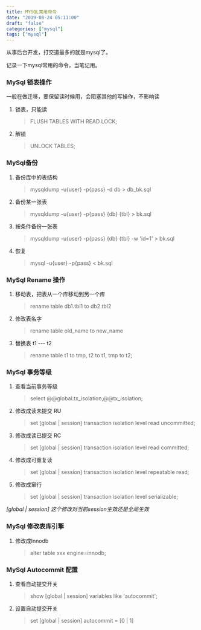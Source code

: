 ```yaml
---
title: MYSQL常用命令
date: "2019-08-24 05:11:00"
draft: "false"
categories: ["mysql"]
tags: ["mysql"]
---
```


从事后台开发，打交道最多的就是mysql了。

记录一下mysql常用的命令，当笔记用。

### MySql 锁表操作

一般在做迁移，要保留读时候用，会阻塞其他的写操作，不影响读

1. 锁表，只能读
   > FLUSH TABLES WITH READ LOCK;

2. 解锁
   > UNLOCK TABLES;

### MySql备份

1. 备份库中的表结构
   > mysqldump -u{user} -p{pass} -d db > db_bk.sql

2. 备份某一张表
   > mysqldump -u{user} -p{pass} {db} {tbl} > bk.sql

3. 按条件备份一张表
   > mysqldump -u{user} -p{pass} {db} {tbl} -w 'id=1' > bk.sql

4. 恢复
   > mysql -u{user} -p{pass} < bk.sql

### MySql Rename 操作

1. 移动表，把表从一个库移动到另一个库
   > rename table db1.tbl1 to db2.tbl2

2. 修改表名字
   > rename table old_name to new_name

3. 替换表 t1 --- t2
   > rename table t1 to tmp, t2 to t1, tmp to t2;

### MySql 事务等级

1. 查看当前事务等级
   > select @@global.tx_isolation,@@tx_isolation;

1. 修改成读未提交 RU
   > set [global | session] transaction isolation level read uncommitted;

2. 修改成读已提交 RC
   > set [global | session] transaction isolation level read committed;

3. 修改成可重复读
   > set [global | session] transaction isolation level repeatable read;

4. 修改成窜行
   > set [global | session] transaction isolation level serializable;

*[global | session] 这个修改对当前session生效还是全局生效*

### MySql 修改表库引擎

1. 修改成Innodb
   > alter table xxx engine=innodb;

### MySql Autocommit 配置

1. 查看自动提交开关
   > show [global | session] variables like 'autocommit';

1. 设置自动提交开关
   > set [global | session] autocommit = [0 | 1]
